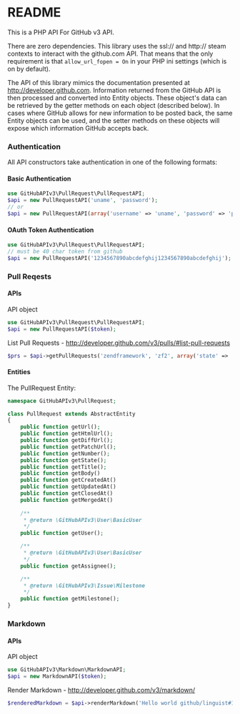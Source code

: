 README
======

This is a PHP API For GitHub v3 API.

There are zero dependencies.  This library uses the ssl:// and
http:// steam contexts to interact with the github.com API.  That means
that the only requirement is that `allow_url_fopen = On` in your PHP
ini settings (which is on by default).

The API of this library mimics the documentation presented at
http://developer.github.com.  Information returned from the GitHub API
is then processed and converted into Entity objects.  These object's
data can be retrieved by the getter methods on each object (described
below).  In cases where GitHub allows for new information to be posted
back, the same Entity objects can be used, and the setter methods on
these objects will expose which information GitHub accepts back.


### Authentication

All API constructors take authentication in one of the following
formats:

#### Basic Authentication

```php
use GitHubAPIv3\PullRequest\PullRequestAPI;
$api = new PullRequestAPI('uname', 'password');
// or
$api = new PullRequestAPI(array('username' => 'uname', 'password' => 'pword'));
```
    
#### OAuth Token Authentication

```php
use GitHubAPIv3\PullRequest\PullRequestAPI;
// must be 40 char token from github
$api = new PullRequestAPI('1234567890abcdefghij1234567890abcdefghij'); 
```
    
### Pull Reqests

#### APIs

API object

```php
use GitHubAPIv3\PullRequest\PullRequestAPI;
$api = new PullRequestAPI($token);
```

List Pull Requests - http://developer.github.com/v3/pulls/#list-pull-requests

```php
$prs = $api->getPullRequests('zendframework', 'zf2', array('state' => 'closed', 'per_page' => 100));
```
    
#### Entities
    
The PullRequest Entity:

```php
namespace GitHubAPIv3\PullRequest;

class PullRequest extends AbstractEntity
{
    public function getUrl();
    public function getHtmlUrl();
    public function getDiffUrl();
    public function getPatchUrl();
    public function getNumber();
    public function getState();
    public function getTitle();
    public function getBody()
    public function getCreatedAt()
    public function getUpdatedAt()
    public function getClosedAt()
    public function getMergedAt()
        
    /**
     * @return \GitHubAPIv3\User\BasicUser
     */
    public function getUser();

    /**
     * @return \GitHubAPIv3\User\BasicUser
     */
    public function getAssignee();

    /**
     * @return \GitHubAPIv3\Issue\Milestone
     */
    public function getMilestone();
}
```

### Markdown

#### APIs

API object

```php
use GitHubAPIv3\Markdown\MarkdownAPI;
$api = new MarkdownAPI($token);
```

Render Markdown - http://developer.github.com/v3/markdown/

```php
$renderedMarkdown = $api->renderMarkdown('Hello world github/linguist#1 **cool**, and #1!');
```
